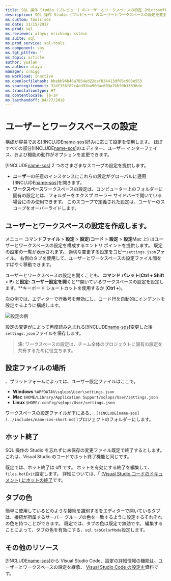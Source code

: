 ```yaml
---
title: SQL 操作 Studio (プレビュー) のユーザーとワークスペースの設定 |Microsoft ドキュメント
description: SQL 操作 Studio (プレビュー) のユーザーとワークスペースの設定を変更する方法。
ms.custom: tools|sos
ms.date: 11/15/2017
ms.prod: sql
ms.reviewer: alayu; erickang; sstein
ms.suite: sql
ms.prod_service: sql-tools
ms.component: sos
ms.tgt_pltfrm: ''
ms.topic: article
author: yualan
ms.author: alayu
manager: craigg
ms.workload: Inactive
ms.openlocfilehash: bbabb96b46a7054ed22daf034413df05c903e553
ms.sourcegitcommit: 31df356f89c4cd91ba90dac609a7eb50b13836de
ms.translationtype: HT
ms.contentlocale: ja-JP
ms.lasthandoff: 04/27/2018
---
```

# <a name="user-and-workspace-settings"></a>ユーザーとワークスペースの設定

構成が容易である[!INCLUDE[name-sos](../includes/name-sos-short.md)]好みに応じて設定を使用します。 ほぼすべての部分[!INCLUDE[name-sos](../includes/name-sos-short.md)]のエディター、ユーザー インターフェイス、および機能の動作がオプションを変更できます。

[!INCLUDE[name-sos](../includes/name-sos-short.md)] 2 つのさまざまなスコープの設定を提供します。

* **ユーザー**の任意のインスタンスにこれらの設定がグローバルに適用[!INCLUDE[name-sos](../includes/name-sos-short.md)]を開きます。
* **ワークスペース**ワークスペースの設定は、コンピューター上のフォルダーに固有の設定とは、フォルダーをエクスプ ローラー サイドバーで開いている場合にのみ使用できます。 このスコープで定義された設定は、ユーザーのスコープをオーバーライドします。

## <a name="creating-user-and-workspace-settings"></a>ユーザーとワークスペースの設定を作成します。

メニュー コマンド**ファイル** > **設定** > **設定**(**コード** >  **設定** > **設定**Mac 上) はユーザーとワークスペースの設定を構成するエントリ ポイントを提供します。 既定の設定の一覧が表示されます。 適切な変更する設定をコピー`settings.json`ファイル。 右側のタブを使用して、ユーザーとワークスペースの設定ファイル間をすばやく移動できます。

ユーザーとワークスペースの設定を開くことも、**コマンド パレット**(**Ctrl + Shift + P**) と**設定: ユーザー設定を開く**と**開いているワークスペースの設定を設定します。**キーボード ショートカットを使用するか (**Ctrl +**)。

次の例では、エディターで行番号を無効にし、コード行を自動的にインデントを設定するように構成します。

![設定の例](media/settings/sample-settings.png)

設定の変更がによって再度読み込まれる[!INCLUDE[name-sos](../includes/name-sos-short.md)]変更した後`settings.json`ファイルを保存します。

>**注:** ワークスペースの設定は、チーム全体のプロジェクトに固有の設定を共有するために役立ちます。

## <a name="settings-file-locations"></a>設定ファイルの場所

、プラットフォームによっては、ユーザー設定ファイルはここで。

* **Windows** `%APPDATA%\sqlops\User\settings.json`
* **Mac** `$HOME/Library/Application Support/sqlops/User/settings.json`
* **Linux** `$HOME/.config/sqlops/User/settings.json`

ワークスペースの設定ファイルが下にある、`.[!INCLUDE[name-sos](../includes/name-sos-short.md)]`プロジェクトのフォルダーにします。

## <a name="hot-exit"></a>ホット終了

SQL 操作の Studio を忘れずに未保存の変更ファイル既定で終了するとします。 これは、Visual Studio のコードでホット終了機能と同じです。

既定では、ホット終了は off です。 ホットを有効にする終了を編集して、`files.hotExit`設定します。 詳細については、「 [(Visual Studio コードのドキュメント) にホットの終了](https://code.visualstudio.com/docs/editor/codebasics#_hot-exit)です。


## <a name="tab-color"></a>タブの色

簡単に使用しているどのような接続を識別するをエディターで開いているタブは、接続が所属するサーバー グループの色を一致するように設定するそれぞれの色を持つことができます。 既定では、タブの色は既定で無効です。 編集することによって、タブの色を有効にする、`sql.tabColorMode`設定します。

## <a name="additional-resources"></a>その他のリソース

[!INCLUDE[name-sos](../includes/name-sos-short.md)]から Visual Studio Code、設定の詳細情報の機能は、ユーザーとワークスペースの設定を継承、 [Visual Studio Code の設定を](https://code.visualstudio.com/docs/getstarted/settings)資料です。
